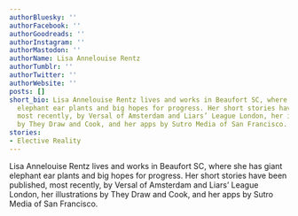 ```yaml
---
authorBluesky: ''
authorFacebook: ''
authorGoodreads: ''
authorInstagram: ''
authorMastodon: ''
authorName: Lisa Annelouise Rentz
authorTumblr: ''
authorTwitter: ''
authorWebsite: ''
posts: []
short_bio: Lisa Annelouise Rentz lives and works in Beaufort SC, where she has giant
  elephant ear plants and big hopes for progress. Her short stories have been published,
  most recently, by Versal of Amsterdam and Liars’ League London, her illustrations
  by They Draw and Cook, and her apps by Sutro Media of San Francisco.
stories:
- Elective Reality
---
```


Lisa Annelouise Rentz lives and works in Beaufort SC, where she has giant elephant ear plants and big hopes for progress. Her short stories have been published, most recently, by Versal of Amsterdam and Liars’ League London, her illustrations by They Draw and Cook, and her apps by Sutro Media of San Francisco.